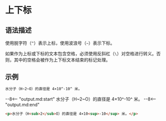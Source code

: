 # 上下标

## 语法描述

使用脱字符（`^`）表示上标，使用波浪号（`~`）表示下标。

如果作为上标或下标的文本包含空格，必须使用反斜杠（`\`）对空格进行转义。否则，其中的空格会被作为上下标文本结束的标记处理。

## 示例

```markdown
水分子（H~2~O）的直径是 4×10^-10^ 米。
```

--8<-- "output.md:start"
水分子（H~2~O）的直径是 4×10^-10^ 米。
--8<-- "output.md:end"

```html
<p>水分子（H<sub>2</sub>O）的直径是 4×10<sup>-10</sup> 米。</p>
```
